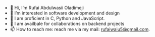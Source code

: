 - 👋 Hi, I’m Rufai Abdulwasii Oladimeji
- 👀 I’m interested in software development and design
- 🌱 I am proficient in C, Python and JavaScript. 
- 💞️ I am availbale for collaborations on backend projects
- 📫 How to reach me: reach me via my mail: rufaiwaiu5@gmail.com. 

<!---
Oladimeji088/Oladimeji088 is a ✨ special ✨ repository because its `README.md` (this file) appears on your GitHub profile.
You can click the Preview link to take a look at your changes.
--->
